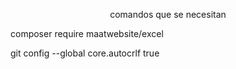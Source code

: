 <p align="center">comandos que se necesitan  </p>


composer require maatwebsite/excel


git config --global core.autocrlf true